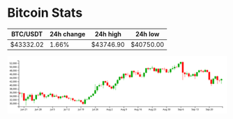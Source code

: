 # Bitcoin Stats

BTC/USDT|24h change|24h high|24h low|
|---|---|---|---|
|$43332.02|1.66%|$43746.90|$40750.00|

<img src="./chart.svg">
